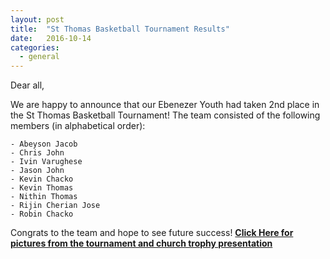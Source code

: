 ```yaml
---
layout: post
title:  "St Thomas Basketball Tournament Results"
date:   2016-10-14
categories: 
  - general
---
```


Dear all,

We are happy to announce that our Ebenezer Youth had taken 2nd place in the St Thomas Basketball Tournament! The team consisted of the following members (in alphabetical order):

	- Abeyson Jacob
	- Chris John
	- Ivin Varughese
	- Jason John
	- Kevin Chacko
	- Kevin Thomas
	- Nithin Thomas
	- Rijin Cherian Jose
	- Robin Chacko

Congrats to the team and hope to see future success!
[**Click Here for pictures from the tournament and church trophy presentation**](https://1drv.ms/f/s!AiTQxQy9BlXCmhSrsPgLOzxL86Lp)

